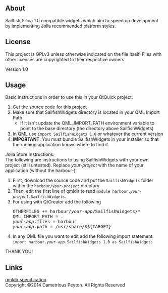 <h2>About</h2>
Sailfish.Silica 1.0 compatible widgets which aim to speed up development by implementing Jolla recommended platform styles.

<h2>License</h2>

This project is GPLv3 unless otherwise indicated on the file itself. Files with other licenses are copyrighted to their respective owners.

Version 1.0

<h2>Usage</h2>
Basic instructions in order to use this in your QtQuick project:
<ol>
<li> Get the source code for this project</li>
<li> Make sure that SailfishWidgets directory is located in your QML Import Path
   <ul><li>If it isn't update the QML_IMPORT_PATH environment variable to point to the base directory (the directory above SailfishWidgets)</li></ul></li>
<li> In QML use <code>import SailfishWidgets 1.0</code> or whatever the current version</li>
<li> <strong>IMPORTANT</strong>: You must bundle SailfishWidgets in your installer so that the running application knows where to find it.</li> 
</ol>
<p>
Jolla Store Instructions: <br/>
The following are instructions to using SailfishWidgets with your own project (still untested). Replace <em>your-project</em> with the name of your application (without the harbour-)
<ol>
  <li> First, download the source code and put the <code>SailfishWidgets</code> folder within the <code>harbour/<em>your-project</em></code> directory</li>
  <li> Then, edit the first line of qmldir to read <code>module harbour.<em>your-project</em>.SailfishWidgets</code>.</li>
  <li> For using with QtCreator add the following<pre>
OTHERFILES += harbour/<em>your-app</em>/SailfishWidgets/*
QML_IMPORT_PATH = .
<em>your-app</em>.files = harbour
<em>your-app</em>.path = /usr/share/$${TARGET}
</pre></li>
   <li> In any QML file you want to edit add the following import statement: <code>import harbour.<em>your-app</em>.SailfishWidgets 1.0 as SailfishWidgets</code></li>
</ol>

THANK YOU!

<h2>Links</h2>
<a href="http://qt-project.org/doc/qt-5/qtqml-modules-qmldir.html">qmldir specification</a>

<br>
Copyright ©2014 Dametrious Peyton. All Rights Reserved
